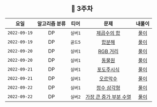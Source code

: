 <div align="center">

## 📅 3주차


|      요일      | 알고리즘 분류 |  티어   |                           문제                           | 내풀이 |
|:------------:|:-------:|:-----:|:------------------------------------------------------:| :---:|
| `2022-09-19` |   DP    | `실버1` |     [제곱수의 합](https://www.acmicpc.net/problem/1699)     | [풀이](https://github.com/jangwon3828/Algorithm_Competition-Study/blob/wonjin/3%EC%A3%BC%EC%B0%A8/3%EC%A3%BC%EC%B0%A8_%EC%9B%90%EC%A7%84/%EC%A0%9C%EA%B3%B1%EC%88%98%EC%9D%98%ED%95%A9.java) |
| `2022-09-19` |   DP    | `골드5` |      [합분해](https://www.acmicpc.net/problem/2225)       | [풀이](https://github.com/jangwon3828/Algorithm_Competition-Study/blob/wonjin/3%EC%A3%BC%EC%B0%A8/3%EC%A3%BC%EC%B0%A8_%EC%9B%90%EC%A7%84/%ED%95%A9%EB%B6%84%ED%95%B4.java) |
| `2022-09-20` |   DP    | `실버1` |     [RGB 거리](https://www.acmicpc.net/problem/1149)     | [풀이](https://github.com/jangwon3828/Algorithm_Competition-Study/blob/wonjin/3%EC%A3%BC%EC%B0%A8/3%EC%A3%BC%EC%B0%A8_%EC%9B%90%EC%A7%84/RGB%EA%B1%B0%EB%A6%AC.java) |
| `2022-09-20` |   DP    | `실버1` |      [동물원](https://www.acmicpc.net/problem/1309)       | [풀이](https://github.com/jangwon3828/Algorithm_Competition-Study/blob/wonjin/3%EC%A3%BC%EC%B0%A8/3%EC%A3%BC%EC%B0%A8_%EC%9B%90%EC%A7%84/%EB%8F%99%EB%AC%BC%EC%9B%90.java) |
| `2022-09-21` |   DP    | `실버1` |     [포도주시식](https://www.acmicpc.net/problem/2156)      | [풀이](https://github.com/jangwon3828/Algorithm_Competition-Study/blob/wonjin/3%EC%A3%BC%EC%B0%A8/3%EC%A3%BC%EC%B0%A8_%EC%9B%90%EC%A7%84/%ED%8F%AC%EB%8F%84%EC%A3%BC%EC%8B%9C%EC%8B%9D.java) |
| `2022-09-21` |   DP    | `실버1` |     [오르막수](https://www.acmicpc.net/problem/11057)      | [풀이](https://github.com/jangwon3828/Algorithm_Competition-Study/blob/wonjin/3%EC%A3%BC%EC%B0%A8/3%EC%A3%BC%EC%B0%A8_%EC%9B%90%EC%A7%84/%EC%98%A4%EB%A5%B4%EB%A7%89%EC%88%98.java) |
| `2022-09-22` |   DP    | `실버1` |     [정수 삼각형](https://www.acmicpc.net/problem/1932)     | [풀이](https://github.com/jangwon3828/Algorithm_Competition-Study/blob/wonjin/3%EC%A3%BC%EC%B0%A8/3%EC%A3%BC%EC%B0%A8_%EC%9B%90%EC%A7%84/%EC%98%A4%EB%A5%B4%EB%A7%89%EC%88%98.java) |
| `2022-09-22` |   DP    | `실버2` | [가장 큰 증가 부분 수열](https://www.acmicpc.net/problem/11055) | [풀이](https://github.com/jangwon3828/Algorithm_Competition-Study/blob/wonjin/3%EC%A3%BC%EC%B0%A8/3%EC%A3%BC%EC%B0%A8_%EC%9B%90%EC%A7%84/%EC%98%A4%EB%A5%B4%EB%A7%89%EC%88%98.java) |
</div>
